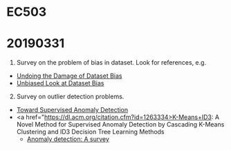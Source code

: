 # EC503

20190331
====

1. Survey on the problem of bias in dataset. Look for references, e.g. 
* <a href="http://undoingbias.csail.mit.edu">Undoing the Damage of Dataset Bias</a>
* <a href="http://people.csail.mit.edu/torralba/research/bias/">Unbiased Look at Dataset Bias</a>

2. Survey on outlier detection problems.
* <a href="https://arxiv.org/pdf/1401.6424.pdf">Toward Supervised Anomaly Detection</a>
* <a href="https://dl.acm.org/citation.cfm?id=1263334>K-Means+ID3: A Novel Method for Supervised Anomaly Detection by Cascading K-Means Clustering and ID3 Decision Tree Learning Methods</a>
  * <a href="https://dl.acm.org/citation.cfm?id=1541882">Anomaly detection: A survey</a>
